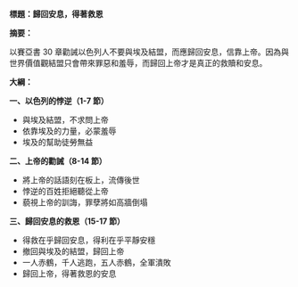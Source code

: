 **標題：歸回安息，得著救恩**

**摘要：**

以賽亞書 30 章勸誡以色列人不要與埃及結盟，而應歸回安息，信靠上帝。因為與世界價值觀結盟只會帶來罪惡和羞辱，而歸回上帝才是真正的救贖和安息。

**大綱：**

**一、以色列的悖逆（1-7 節）**
* 與埃及結盟，不求問上帝
* 依靠埃及的力量，必蒙羞辱
* 埃及的幫助徒勞無益

**二、上帝的勸誡（8-14 節）**
* 將上帝的話語刻在板上，流傳後世
* 悖逆的百姓拒絕聽從上帝
* 藐視上帝的訓誨，罪孽將如高牆倒塌

**三、歸回安息的救恩（15-17 節）**
* 得救在乎歸回安息，得利在乎平靜安穩
* 撤回與埃及的結盟，歸回上帝
* 一人赤鶴，千人逃跑，五人赤鶴，全軍潰敗
* 歸回上帝，得著救恩的安息